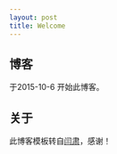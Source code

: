 ```yaml
---
layout: post
title: Welcome
---
```


## 博客

于2015-10-6 开始此博客。




## 关于
此博客模板转自[闫肃](http://yansu.org/)，感谢！

